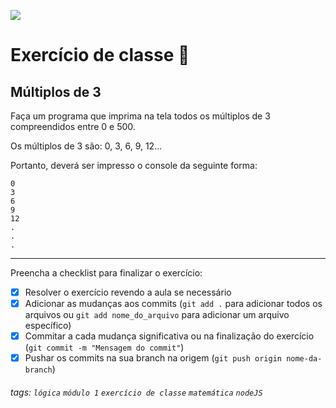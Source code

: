![](https://i.imgur.com/xG74tOh.png)

# Exercício de classe 🏫

## Múltiplos de 3

Faça um programa que imprima na tela todos os múltiplos de 3 compreendidos entre 0 e 500.

Os múltiplos de 3 são: 0, 3, 6, 9, 12...

Portanto, deverá ser impresso o console da seguinte forma:
```
0
3
6
9
12
.
.
.
```

---

Preencha a checklist para finalizar o exercício:

- [x] Resolver o exercício revendo a aula se necessário
- [x] Adicionar as mudanças aos commits (`git add .` para adicionar todos os arquivos ou `git add nome_do_arquivo` para adicionar um arquivo específico)
- [x] Commitar a cada mudança significativa ou na finalização do exercício (`git commit -m "Mensagem do commit"`)
- [x] Pushar os commits na sua branch na origem (`git push origin nome-da-branch`)

###### tags: `lógica` `módulo 1` `exercício de classe` `matemática` `nodeJS`
